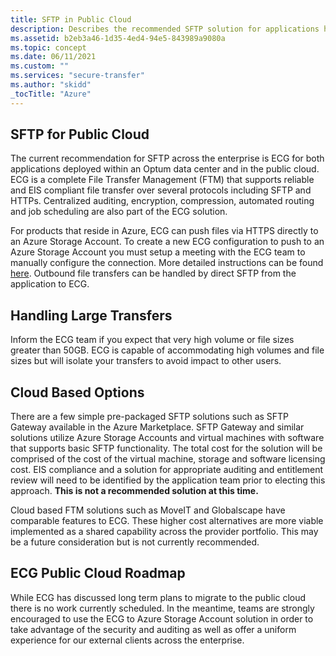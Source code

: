 ```yaml
---
title: SFTP in Public Cloud
description: Describes the recommended SFTP solution for applications hosted in the public cloud. 
ms.assetid: b2eb3a46-1d35-4ed4-94e5-843989a9080a
ms.topic: concept
ms.date: 06/11/2021
ms.custom: ""
ms.services: "secure-transfer"
ms.author: "skidd"
_tocTitle: "Azure"
---
```


## SFTP for Public Cloud

The current recommendation for SFTP across the enterprise is ECG for both applications deployed within an Optum data center and in the public cloud. ECG is a complete File Transfer Management (FTM) that supports reliable and EIS compliant file transfer over several protocols including SFTP and HTTPs. Centralized auditing, encryption, compression, automated routing and job scheduling are also part of the ECG solution.

For products that reside in Azure, ECG can push files via HTTPS directly to an Azure Storage Account. To create a new ECG configuration to push to an Azure Storage Account you must setup a meeting with the ECG team to manually configure the connection. More detailed instructions can be found [here](https://hubconnect.uhg.com/docs/DOC-247339). Outbound file transfers can be handled by direct SFTP from the application to ECG.

## Handling Large Transfers

Inform the ECG team if you expect that very high volume or file sizes greater than 50GB. ECG is capable of accommodating high volumes and file sizes but will isolate your transfers to avoid impact to other users.


## Cloud Based Options

There are a few simple pre-packaged SFTP solutions such as SFTP Gateway available in the Azure Marketplace. SFTP Gateway and similar solutions utilize Azure Storage Accounts and virtual machines with software that supports basic SFTP functionality. The total cost for the solution will be comprised of the cost of the virtual machine, storage and software licensing cost. EIS compliance and a solution for appropriate auditing and entitlement review will need to be identified by the application team prior to electing this approach. **This is not a recommended solution at this time.**

Cloud based FTM solutions such as MoveIT and Globalscape have comparable features to ECG. These higher cost alternatives are more viable implemented as a shared capability across the provider portfolio. This may be a future consideration but is not currently recommended.

## ECG Public Cloud Roadmap

While ECG has discussed long term plans to migrate to the public cloud there is no work currently scheduled. In the meantime, teams are strongly encouraged to use the ECG to Azure Storage Account solution in order to take advantage of the security and auditing as well as offer a uniform experience for our external clients across the enterprise.
